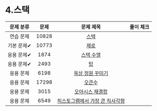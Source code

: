 # 4.스택

| 문제 분류  |  문제   |                           문제 제목                           | 풀이 체크 |
|:------:|:-----:|:---------------------------------------------------------:|:-----:|
| 연습 문제  | 10828 |        [스택](https://www.acmicpc.net/problem/10828)        |       |
| 기본 문제✔ | 10773 |        [제로](https://www.acmicpc.net/problem/10773)        |       |
| 응용 문제✔ | 1874  |       [스택 수열](https://www.acmicpc.net/problem/1874)       |       |
| 응용 문제✔ | 2493  |         [탑](https://www.acmicpc.net/problem/2493)         |       |
| 응용 문제  | 6198  |     [옥상 정원 꾸미기](https://www.acmicpc.net/problem/6198)     |       |
| 응용 문제  | 17298 |       [오큰수](https://www.acmicpc.net/problem/17298)        |       |
| 응용 문제  | 3015  |     [오아시스 재결합](https://www.acmicpc.net/problem/3015)      |       |
| 응용 문제  | 6549  | [히스토그램에서 가장 큰 직사각형](https://www.acmicpc.net/problem/6549) |       |
